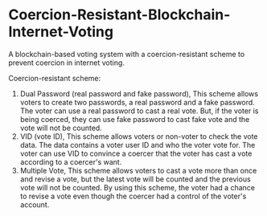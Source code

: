 # Coercion-Resistant-Blockchain-Internet-Voting
A blockchain-based voting system with a coercion-resistant scheme to prevent coercion in internet voting.

Coercion-resistant scheme:
1. Dual Password (real password and fake password),
      This scheme allows voters to create two passwords, a real password and a fake password. The voter can use a real password to cast a real vote. But, if the voter is being coerced, they can use fake password to cast fake vote and the vote will not be counted.
2. VID (vote ID),
      This scheme allows voters or non-voter to check the vote data. The data contains a voter user ID and who the voter vote for. The voter can use VID to convince a coercer that the voter has cast a vote according to a coercer's want.
3. Multiple Vote,
      This scheme allows voters to cast a vote more than once and revise a vote, but the latest vote will be counted and the previous vote will not be counted. By using this scheme, the voter had a chance to revise a vote even though the coercer had a control of the voter's account.
